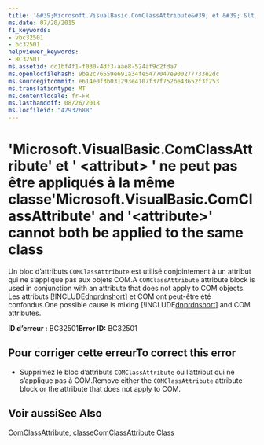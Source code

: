 ```yaml
---
title: '&#39;Microsoft.VisualBasic.ComClassAttribute&#39; et &#39; &lt;attribut&gt; &#39; ne peut pas être appliqués à la même classe'
ms.date: 07/20/2015
f1_keywords:
- vbc32501
- bc32501
helpviewer_keywords:
- BC32501
ms.assetid: dc1bf4f1-f030-4df3-aae8-524af9c2fda7
ms.openlocfilehash: 9ba2c76559e691a34fe5477047e900277733e2dc
ms.sourcegitcommit: e614e0f3b031293e4107f37f752be43652f3f253
ms.translationtype: MT
ms.contentlocale: fr-FR
ms.lasthandoff: 08/26/2018
ms.locfileid: "42932688"
---
```

# <a name="39microsoftvisualbasiccomclassattribute39-and-39ltattributegt39-cannot-both-be-applied-to-the-same-class"></a><span data-ttu-id="81346-102">&#39;Microsoft.VisualBasic.ComClassAttribute&#39; et &#39; &lt;attribut&gt; &#39; ne peut pas être appliqués à la même classe</span><span class="sxs-lookup"><span data-stu-id="81346-102">&#39;Microsoft.VisualBasic.ComClassAttribute&#39; and &#39;&lt;attribute&gt;&#39; cannot both be applied to the same class</span></span>
<span data-ttu-id="81346-103">Un bloc d’attributs `COMClassAttribute` est utilisé conjointement à un attribut qui ne s’applique pas aux objets COM.</span><span class="sxs-lookup"><span data-stu-id="81346-103">A `COMClassAttribute` attribute block is used in conjunction with an attribute that does not apply to COM objects.</span></span> <span data-ttu-id="81346-104">Les attributs [!INCLUDE[dnprdnshort](~/includes/dnprdnshort-md.md)] et COM ont peut-être été confondus.</span><span class="sxs-lookup"><span data-stu-id="81346-104">One possible cause is mixing [!INCLUDE[dnprdnshort](~/includes/dnprdnshort-md.md)] and COM attributes.</span></span>  
  
 <span data-ttu-id="81346-105">**ID d’erreur :** BC32501</span><span class="sxs-lookup"><span data-stu-id="81346-105">**Error ID:** BC32501</span></span>  
  
## <a name="to-correct-this-error"></a><span data-ttu-id="81346-106">Pour corriger cette erreur</span><span class="sxs-lookup"><span data-stu-id="81346-106">To correct this error</span></span>  
  
-   <span data-ttu-id="81346-107">Supprimez le bloc d’attributs `COMClassAttribute` ou l’attribut qui ne s’applique pas à COM.</span><span class="sxs-lookup"><span data-stu-id="81346-107">Remove either the `COMClassAttribute` attribute block or the attribute that does not apply to COM.</span></span>  
  
## <a name="see-also"></a><span data-ttu-id="81346-108">Voir aussi</span><span class="sxs-lookup"><span data-stu-id="81346-108">See Also</span></span>  
   
   
 [<span data-ttu-id="81346-109">ComClassAttribute, classe</span><span class="sxs-lookup"><span data-stu-id="81346-109">ComClassAttribute Class</span></span>](http://msdn.microsoft.com/library/5c2f0835-9210-47dc-bc59-5c1769953574)
